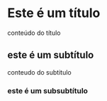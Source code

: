 # Este é um título
conteúdo do título
## este é um subtítulo
conteudo do subtitulo

### este é um subsubtítulo
